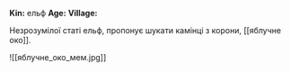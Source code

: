 **Kin:** ельф
**Age:** 
**Village:** 

Незрозумілої статі ельф, пропонує шукати камінці з корони, [[яблучне око]]. 

![[яблучне_око_мем.jpg]]